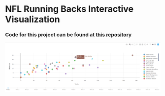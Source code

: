 # NFL Running Backs Interactive Visualization

### Code for this project can be found at [this repository](https://github.com/a-camarillo/NFL-running-backs-2019)

![Players](https://raw.githubusercontent.com/a-camarillo/NFL-running-backs-2019/master/images/players.gif)
